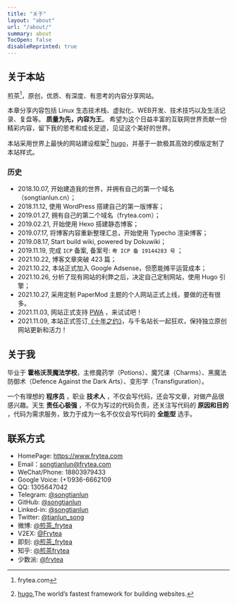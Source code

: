 ```yaml
---
title: "关于"
layout: "about"
url: "/about/"
summary: about
TocOpen: false
disableReprinted: true
---
```


## 关于本站

煎茶[^1]，原创，优质、有深度、有思考的内容分享网站。

本章分享内容包括 Linux 生态技术栈、虚拟化、WEB开发、技术技巧以及生活记录、复盘等。 **质量为先，内容为王**。 希望为这个日益丰富的互联网世界贡献一份精彩内容，留下我的思考和成长足迹，见证这个美好的世界。

本站采用世界上最快的网站建设框架[^2] [hugo](https://gohugo.io/)，并基于一款极其高效的模版定制了本站样式。

[^1]: frytea.com
[^2]: [hugo](https://gohugo.io/),The world’s fastest framework for building websites. 

### 历史

- 2018.10.07, 开始建造我的世界，并拥有自己的第一个域名（songtianlun.cn）；
- 2018.11.12, 使用 WordPress 搭建自己的第一版博客；
- 2019.01.27, 拥有自己的第二个域名（frytea.com）；
- 2019.02.21, 开始使用 Hexo 搭建静态博客；
- 2019.07.17, 将博客内容重新整理汇总，开始使用 Typecho 渲染博客；
- 2019.08.17, Start build wiki, powered by Dokuwiki；
- 2019.11.19, 完成 `ICP` 备案, 备案号: `粤 ICP 备 19144283 号` ；
- 2021.10.22, 博客文章突破 423 篇；
- 2021.10.22, 本站正式加入 Google Adsense，但愿能摊平运营成本；
- 2021.10.26, 分析了现有网站的利弊之后，决定自己定制网站，使用 Hugo 引擎；
- 2021.10.27, 采用定制 PaperMod 主题的个人网站正式上线，要做的还有很多。
- 2021.11.03, 网站正式支持 [PWA](https://developer.mozilla.org/zh-CN/docs/Web/Progressive_web_apps) ，来试试吧！
- 2021.11.09, 本站正式签订[《十年之约》](https://www.foreverblog.cn)，与千名站长一起狂欢，保持独立原创网站更新和活力！

## 关于我

毕业于 **霍格沃茨魔法学校**，主修魔药学（Potions）、魔咒课（Charms）、黑魔法防御术（Defence Against the Dark Arts）、变形学（Transfiguration）。

一个有理想的 **程序员** ，职业 **技术人** ，不仅会写代码，还会写文章，对做产品很感兴趣。天生 **责任心极强** ，不仅为写过的代码负责，还关注写代码的 **原因和目的** ，代码为需求服务，致力于成为一名不仅仅会写代码的 **全能型** 选手。

## 联系方式

- HomePage: <https://www.frytea.com>
- Email：[songtianlun@frytea.com](mailto:songtianlun@frytea.com)
- WeChat/Phone: 18803979433
- Google Voice: (+1)936-6662109
- QQ: 1305647042
- Telegram: [@songtianlun](https://t.me/songtianlun)
- GitHub: [@songtianlun](https://github.com/songtianlun)
- Linked-in: [@songtianlun](https://www.linkedin.com/in/songtianlun/)
- Twitter: [@tianlun_song](https://twitter.com/tianlun_song)
- 微博: [@煎茶_frytea](https://weibo.com/u/2255345151)
- V2EX: [@Frytea](https://www.v2ex.com/member/Frytea)
- 即刻: [@煎茶_frytea](https://web.okjike.com/u/93f05b30-c2af-4096-b90e-32961464b881)
- 知乎: [@煎茶frytea](https://www.zhihu.com/people/song-tian-lun-64)
- 少数派: [@frytea](https://sspai.com/u/frytea/)
